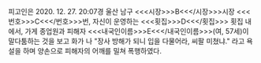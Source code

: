 피고인은 2020. 12. 27. 20:07경 울산 남구 <<<시장>>>B<<</시장>>>시장 <<<번호>>>C<<</번호>>>번, 자신이 운영하는 <<<횟집>>>D<<</횟집>>> 횟집 내에서, 가게 종업원과 피해자 <<<내국인이름>>>E<<</내국인이름>>>(여, 57세)이 말다툼하는 것을 보고 화가 나 "장사 방해가 되니 입을 다물어라, 씨팔 미쳤냐." 라고 욕설을 하며 양손으로 피해자의 어깨를 밀쳐 폭행하였다.